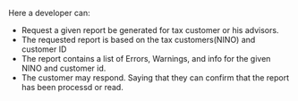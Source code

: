 Here a developer can:
- Request a given report be generated for tax customer or his advisors.
- The requested report is based on the tax customers(NINO) and customer ID 
- The report contains a list of Errors, Warnings, and info for the given NINO and customer id.
- The customer may respond. Saying that they can confirm that the report has been processd or read. 


